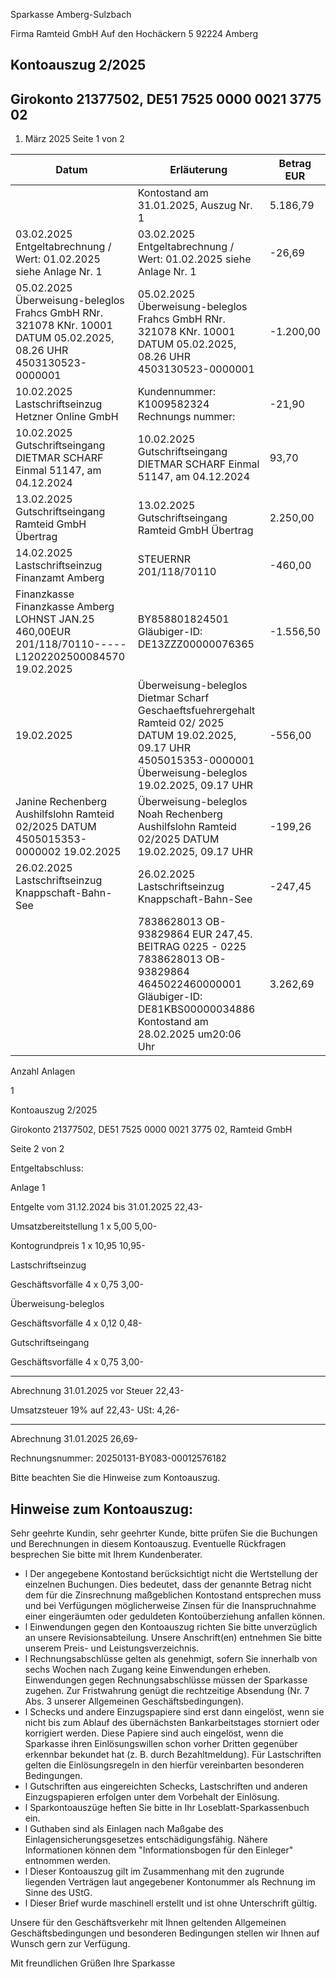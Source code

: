 Sparkasse Amberg-Sulzbach

<!-- image -->

Firma Ramteid GmbH Auf den Hochäckern 5 92224 Amberg

## Kontoauszug 2/2025

## Girokonto 21377502, DE51 7525 0000 0021 3775 02

1. März 2025 Seite 1 von 2

| Datum                                                                                                             | Erläuterung                                                                                                                                                            | Betrag EUR   |
|-------------------------------------------------------------------------------------------------------------------|------------------------------------------------------------------------------------------------------------------------------------------------------------------------|--------------|
|                                                                                                                   | Kontostand am 31.01.2025, Auszug Nr. 1                                                                                                                                 | 5.186,79     |
| 03.02.2025 Entgeltabrechnung / Wert: 01.02.2025 siehe Anlage Nr. 1                                                | 03.02.2025 Entgeltabrechnung / Wert: 01.02.2025 siehe Anlage Nr. 1                                                                                                     | -26,69       |
| 05.02.2025 Überweisung-beleglos Frahcs GmbH RNr. 321078 KNr. 10001 DATUM 05.02.2025, 08.26 UHR 4503130523-0000001 | 05.02.2025 Überweisung-beleglos Frahcs GmbH RNr. 321078 KNr. 10001 DATUM 05.02.2025, 08.26 UHR 4503130523-0000001                                                      | -1.200,00    |
| 10.02.2025 Lastschriftseinzug Hetzner Online GmbH                                                                 | Kundennummer: K1009582324 Rechnungs nummer:                                                                                                                            | -21,90       |
| 10.02.2025 Gutschriftseingang DIETMAR SCHARF Einmal 51147, am 04.12.2024                                          | 10.02.2025 Gutschriftseingang DIETMAR SCHARF Einmal 51147, am 04.12.2024                                                                                               | 93,70        |
| 13.02.2025 Gutschriftseingang Ramteid GmbH Übertrag                                                               | 13.02.2025 Gutschriftseingang Ramteid GmbH Übertrag                                                                                                                    | 2.250,00     |
| 14.02.2025 Lastschriftseinzug Finanzamt Amberg                                                                    | STEUERNR 201/118/70110                                                                                                                                                 | -460,00      |
| Finanzkasse Finanzkasse Amberg LOHNST JAN.25 460,00EUR 201/118/70110-----L1202202500084570 19.02.2025             | BY858801824501 Gläubiger-ID: DE13ZZZ00000076365                                                                                                                        | -1.556,50    |
| 19.02.2025                                                                                                        | Überweisung-beleglos Dietmar Scharf Geschaeftsfuehrergehalt Ramteid 02/ 2025 DATUM 19.02.2025, 09.17 UHR 4505015353-0000001 Überweisung-beleglos 19.02.2025, 09.17 UHR | -556,00      |
| Janine Rechenberg Aushilfslohn Ramteid 02/2025 DATUM 4505015353-0000002 19.02.2025                                | Überweisung-beleglos Noah Rechenberg Aushilfslohn Ramteid 02/2025 DATUM 19.02.2025, 09.17 UHR                                                                          | -199,26      |
| 26.02.2025 Lastschriftseinzug Knappschaft-Bahn-See                                                                | 26.02.2025 Lastschriftseinzug Knappschaft-Bahn-See                                                                                                                     | -247,45      |
|                                                                                                                   | 7838628013 OB-93829864 EUR 247,45. BEITRAG 0225 - 0225 7838628013 OB-93829864 4645022460000001 Gläubiger-ID: DE81KBS00000034886 Kontostand am 28.02.2025 um20:06 Uhr   | 3.262,69     |

Anzahl Anlagen

1

<!-- image -->

Kontoauszug 2/2025

Girokonto 21377502, DE51 7525 0000 0021 3775 02,  Ramteid GmbH

Seite 2 von 2

Entgeltabschluss:

Anlage     1

Entgelte vom 31.12.2024 bis 31.01.2025                              22,43-

Umsatzbereitstellung        1 x    5,00                5,00-

Kontogrundpreis             1 x   10,95               10,95-

Lastschriftseinzug

Geschäftsvorfälle          4 x    0,75                3,00-

Überweisung-beleglos

Geschäftsvorfälle          4 x    0,12                0,48-

Gutschriftseingang

Geschäftsvorfälle          4 x    0,75                3,00-

--------------

Abrechnung 31.01.2025 vor Steuer                                    22,43-

Umsatzsteuer  19%  auf          22,43-                 USt:          4,26-

--------------

Abrechnung 31.01.2025                                               26,69-

Rechnungsnummer: 20250131-BY083-00012576182

Bitte beachten Sie die Hinweise zum Kontoauszug.

## Hinweise zum Kontoauszug:

Sehr geehrte Kundin, sehr geehrter Kunde, bitte prüfen Sie die Buchungen und Berechnungen in diesem Kontoauszug. Eventuelle Rückfragen besprechen Sie bitte mit Ihrem Kundenberater.

- l Der angegebene Kontostand berücksichtigt nicht die Wertstellung der einzelnen Buchungen. Dies bedeutet, dass der genannte Betrag nicht dem für die Zinsrechnung maßgeblichen Kontostand entsprechen muss und bei Verfügungen möglicherweise Zinsen für die Inanspruchnahme einer eingeräumten oder geduldeten Kontoüberziehung anfallen können.
- l Einwendungen gegen den Kontoauszug richten Sie bitte unverzüglich an unsere Revisionsabteilung. Unsere Anschrift(en) entnehmen Sie bitte unserem Preis- und Leistungsverzeichnis.
- l Rechnungsabschlüsse gelten als genehmigt, sofern Sie innerhalb von sechs Wochen nach Zugang keine Einwendungen erheben. Einwendungen gegen Rechnungsabschlüsse müssen der Sparkasse zugehen. Zur Fristwahrung genügt die rechtzeitige Absendung (Nr. 7 Abs. 3 unserer Allgemeinen Geschäftsbedingungen).
- l Schecks und andere Einzugspapiere sind erst dann eingelöst, wenn sie nicht bis zum Ablauf des übernächsten Bankarbeitstages storniert oder korrigiert werden. Diese Papiere sind auch eingelöst, wenn die Sparkasse ihren Einlösungswillen schon vorher Dritten gegenüber erkennbar bekundet hat (z. B. durch Bezahltmeldung). Für Lastschriften gelten die Einlösungsregeln in den hierfür vereinbarten besonderen Bedingungen.
- l Gutschriften aus eingereichten Schecks, Lastschriften und anderen Einzugspapieren erfolgen unter dem Vorbehalt der Einlösung.
- l Sparkontoauszüge heften Sie bitte in Ihr Loseblatt-Sparkassenbuch ein.
- l Guthaben sind als Einlagen nach Maßgabe des Einlagensicherungsgesetzes entschädigungsfähig. Nähere Informationen können dem "Informationsbogen für den Einleger" entnommen werden.
- l Dieser Kontoauszug gilt im Zusammenhang mit den zugrunde liegenden Verträgen laut angegebener Kontonummer als Rechnung im Sinne des UStG.
- l Dieser Brief wurde maschinell erstellt und ist ohne Unterschrift gültig.

Unsere für den Geschäftsverkehr mit Ihnen geltenden Allgemeinen Geschäftsbedingungen und besonderen Bedingungen stellen wir Ihnen auf Wunsch gern zur Verfügung.

Mit freundlichen Grüßen Ihre Sparkasse